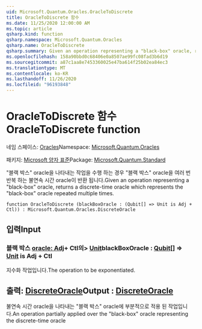 ```yaml
---
uid: Microsoft.Quantum.Oracles.OracleToDiscrete
title: OracleToDiscrete 함수
ms.date: 11/25/2020 12:00:00 AM
ms.topic: article
qsharp.kind: function
qsharp.namespace: Microsoft.Quantum.Oracles
qsharp.name: OracleToDiscrete
qsharp.summary: Given an operation representing a "black-box" oracle, returns a discrete-time oracle which represents the "black-box" oracle repeated multiple times.
ms.openlocfilehash: 158a90bbd0c68406e0a8507ae99fc08fad3b6d19
ms.sourcegitcommit: a87c1aa8e7453360025e47ba614f25b02ea84ec3
ms.translationtype: MT
ms.contentlocale: ko-KR
ms.lasthandoff: 11/26/2020
ms.locfileid: "96193848"
---
```

# <a name="oracletodiscrete-function"></a><span data-ttu-id="2edc7-102">OracleToDiscrete 함수</span><span class="sxs-lookup"><span data-stu-id="2edc7-102">OracleToDiscrete function</span></span>

<span data-ttu-id="2edc7-103">네임 스페이스: [Oracles](xref:Microsoft.Quantum.Oracles)</span><span class="sxs-lookup"><span data-stu-id="2edc7-103">Namespace: [Microsoft.Quantum.Oracles](xref:Microsoft.Quantum.Oracles)</span></span>

<span data-ttu-id="2edc7-104">패키지: [Microsoft 양자 표준](https://nuget.org/packages/Microsoft.Quantum.Standard)</span><span class="sxs-lookup"><span data-stu-id="2edc7-104">Package: [Microsoft.Quantum.Standard](https://nuget.org/packages/Microsoft.Quantum.Standard)</span></span>


<span data-ttu-id="2edc7-105">"블랙 박스" oracle을 나타내는 작업을 수행 하는 경우 "블랙 박스" oracle을 여러 번 반복 하는 불연속 시간 oracle이 반환 됩니다.</span><span class="sxs-lookup"><span data-stu-id="2edc7-105">Given an operation representing a "black-box" oracle, returns a discrete-time oracle which represents the "black-box" oracle repeated multiple times.</span></span>

```qsharp
function OracleToDiscrete (blackBoxOracle : (Qubit[] => Unit is Adj + Ctl)) : Microsoft.Quantum.Oracles.DiscreteOracle
```


## <a name="input"></a><span data-ttu-id="2edc7-106">입력</span><span class="sxs-lookup"><span data-stu-id="2edc7-106">Input</span></span>

### <a name="blackboxoracle--qubit--unit--is-adj--ctl"></a><span data-ttu-id="2edc7-107">블랙 박스 [oracle: Adj](xref:microsoft.quantum.lang-ref.qubit)+ Ctl의> [Unit](xref:microsoft.quantum.lang-ref.unit)</span><span class="sxs-lookup"><span data-stu-id="2edc7-107">blackBoxOracle : [Qubit](xref:microsoft.quantum.lang-ref.qubit)[] => [Unit](xref:microsoft.quantum.lang-ref.unit)  is Adj + Ctl</span></span>

<span data-ttu-id="2edc7-108">지수화 작업입니다.</span><span class="sxs-lookup"><span data-stu-id="2edc7-108">The operation to be exponentiated.</span></span>



## <a name="output--discreteoracle"></a><span data-ttu-id="2edc7-109">출력: [DiscreteOracle](xref:Microsoft.Quantum.Oracles.DiscreteOracle)</span><span class="sxs-lookup"><span data-stu-id="2edc7-109">Output : [DiscreteOracle](xref:Microsoft.Quantum.Oracles.DiscreteOracle)</span></span>

<span data-ttu-id="2edc7-110">불연속 시간 oracle을 나타내는 "블랙 박스" oracle에 부분적으로 적용 된 작업입니다.</span><span class="sxs-lookup"><span data-stu-id="2edc7-110">An operation partially applied over the "black-box" oracle representing the discrete-time oracle</span></span>